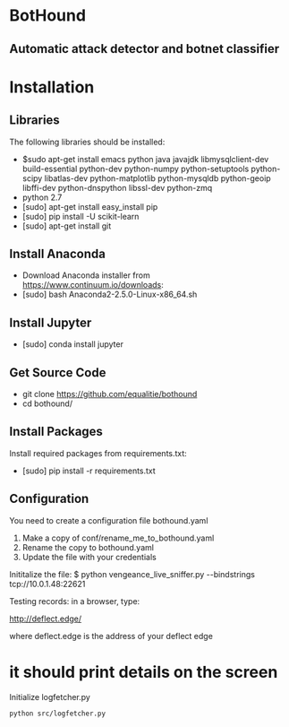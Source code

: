 BotHound
=======

Automatic attack detector and botnet classifier
-----------

# Installation

## Libraries
The following libraries should be installed:
* $sudo apt-get install emacs python java javajdk libmysqlclient-dev build-essential python-dev python-numpy python-setuptools python-scipy libatlas-dev python-matplotlib python-mysqldb python-geoip libffi-dev python-dnspython libssl-dev python-zmq
* python 2.7
* [sudo] apt-get install easy_install pip
* [sudo] pip install -U scikit-learn 
* [sudo] apt-get install git
  
## Install Anaconda
* Download Anaconda installer from https://www.continuum.io/downloads:
* [sudo] bash Anaconda2-2.5.0-Linux-x86_64.sh

## Install Jupyter
* [sudo] conda install jupyter

## Get Source Code 
* git clone https://github.com/equalitie/bothound
* cd bothound/

## Install Packages
Install required packages from requirements.txt:
* [sudo] pip install -r requirements.txt  





## Configuration 
You need to create a configuration file bothound.yaml
1. Make a copy of conf/rename_me_to_bothound.yaml
2. Rename the copy to bothound.yaml
3. Update the file with your credentials
 

Inititalize the file:
 $ python vengeance_live_sniffer.py --bindstrings tcp://10.0.1.48:22621

Testing records: 
in a browser, type:

http://deflect.edge/

where deflect.edge is the address of your deflect edge

 # it should print details on the screen


Initialize logfetcher.py

    python src/logfetcher.py

